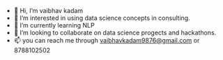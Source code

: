 - 👋 Hi, I’m vaibhav kadam
- 👀 I’m interested in using data science concepts in consulting.
- 🌱 I’m currently learning NLP
- 💞️ I’m looking to collaborate on data science progects and hackathons.
- 📫 you can reach me through vaibhavkadam9876@gmail.com or 8788102502


<!---
MrVaIbHaV8788/MrVaIbHaV8788 is a ✨ special ✨ repository because its `README.md` (this file) appears on your GitHub profile.
You can click the Preview link to take a look at your changes.
--->
